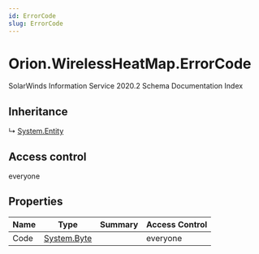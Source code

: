 ```yaml
---
id: ErrorCode
slug: ErrorCode
---
```


# Orion.WirelessHeatMap.ErrorCode

SolarWinds Information Service 2020.2 Schema Documentation Index

## Inheritance

↳ [System.Entity](./../System/Entity)

## Access control

everyone

## Properties

| Name | Type | Summary | Access Control |
| ------ | ------ | ------ | ------ |
| Code | [System.Byte](https://docs.microsoft.com/en-us/dotnet/api/system.byte) |  | everyone |

